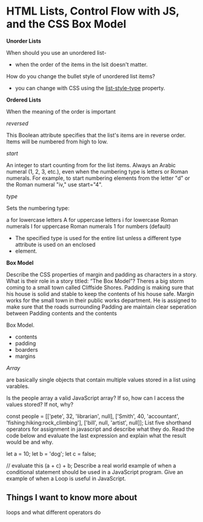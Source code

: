 # HTML Lists, Control Flow with JS, and the CSS Box Model

**Unorder Lists**

When should you use an unordered list- 

- when the order of the items in the lsit doesn't matter.

How do you change the bullet style of unordered list items?

- you can change with CSS using the <u>list-style-type</u> property.

**Ordered Lists**

When the meaning of the order is important

*reversed*

This Boolean attribute specifies that the list's items are in reverse order. Items will be numbered from high to low.

*start*

An integer to start counting from for the list items. Always an Arabic numeral (1, 2, 3, etc.), even when the numbering type is letters or Roman numerals. For example, to start numbering elements from the letter "d" or the Roman numeral "iv," use start="4".

*type*

Sets the numbering type:

a for lowercase letters
A for uppercase letters
i for lowercase Roman numerals
I for uppercase Roman numerals
1 for numbers (default)

- The specified type is used for the entire list unless a different type attribute is used on an enclosed <li> element.

**Box Model**

Describe the CSS properties of margin and padding as characters in a story. What is their role in a story titled: “The Box Model”? Theres a big storm coming to a small town called Cliffside Shores. Padding is making sure that his house is solid and stable to keep the contents of his house safe. Margin works for the small town in their public works department. He is assigned to make sure that the roads surrounding Padding are maintain clear seperation between Padding contents and the contents 
 
 Box Model. 

- contents
- padding 
- boarders
- margins

*Array*  

are basically single objects that contain multiple values stored in a list using varables.

Is the people array a valid JavaScript array? If so, how can I access the values stored? If not, why? 

 const people = [['pete', 32, 'librarian', null], ['Smith', 40, 'accountant', 'fishing:hiking:rock_climbing'], ['bill', null, 'artist', null]];
List five shorthand operators for assignment in javascript and describe what they do.
Read the code below and evaluate the last expression and explain what the result would be and why.

 let a = 10;
 let b = 'dog';
 let c = false;

 // evaluate this
 (a + c) + b;
Describe a real world example of when a conditional statement should be used in a JavaScript program.
Give an example of when a Loop is useful in JavaScript.

## Things I want to know more about

loops and what different operators do